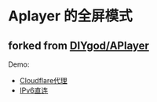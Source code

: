 # Aplayer 的全屏模式
## forked from [DIYgod/APlayer](https://github.com/DIYgod/APlayer)

Demo:
+ [Cloudflare代理](https://music.muxmus.com/)
+ [IPv6直连](https://music-v6.muxmus.com:5000/)
